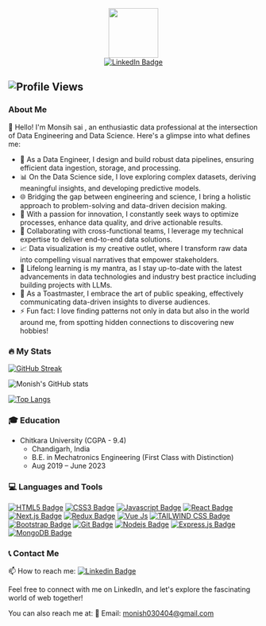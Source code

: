<div id="header" align="center">
  <img src="https://media.giphy.com/media/M9gbBd9nbDrOTu1Mqx/giphy.gif" width="100"/>
</div>

<div align="center">
  <a href="https://www.linkedin.com/in/monish-sai/">
    <img src="https://img.shields.io/badge/LinkedIn-blue?style=for-the-badge&logo=linkedin&logoColor=white" alt="LinkedIn Badge"/>
  </a>
</div>

![Profile Views](https://komarev.com/ghpvc/?username=monishsai4&label=Profile+Views&color=green)
---

### About Me

👩‍ Hello! I'm Monsih sai , an enthusiastic data professional at the intersection of Data Engineering and Data Science. Here's a glimpse into what defines me:

- 🔧 As a Data Engineer, I design and build robust data pipelines, ensuring efficient data ingestion, storage, and processing.
- 📊 On the Data Science side, I love exploring complex datasets, deriving meaningful insights, and developing predictive models.
- 🌐 Bridging the gap between engineering and science, I bring a holistic approach to problem-solving and data-driven decision making.
- 🚀 With a passion for innovation, I constantly seek ways to optimize processes, enhance data quality, and drive actionable results.
- 🤝 Collaborating with cross-functional teams, I leverage my technical expertise to deliver end-to-end data solutions.
- 📈 Data visualization is my creative outlet, where I transform raw data into compelling visual narratives that empower stakeholders.
- 🌱 Lifelong learning is my mantra, as I stay up-to-date with the latest advancements in data technologies and industry best practice  including building projects with LLMs.
- 🎤 As a Toastmaster, I embrace the art of public speaking, effectively communicating data-driven insights to diverse audiences.
- ⚡ Fun fact: I love finding patterns not only in data but also in the world around me, from spotting hidden connections to discovering new hobbies!

### :fire: My Stats 
[![GitHub Streak](https://github-readme-streak-stats.herokuapp.com?user=monishsai4&theme=highcontrast)](https://git.io/streak-stats)

![Monish's GitHub stats](https://github-readme-stats.vercel.app/api?username=monishsai4&show_icons=true&theme=radical)

[![Top Langs](https://github-readme-stats.vercel.app/api/top-langs/?username=monishsai4&layout=compact&theme=dracula&langs_count=6&hide_border=true&custom_title=Top%20Languages&title_color=FF69B4)](https://github.com/anuraghazra/github-readme-stats)

### 🎓 Education
- Chitkara University (CGPA - 9.4)
  - Chandigarh, India
  - B.E. in Mechatronics Engineering (First Class with Distinction)
  - Aug 2019 – June 2023

### 💻 Languages and Tools
[![HTML5 Badge](https://img.shields.io/badge/HTML5-E34F26?style=for-the-badge&logo=html5&logoColor=white)](#)  [![CSS3 Badge](https://img.shields.io/badge/CSS3-1572B6?style=for-the-badge&logo=css3&logoColor=white)](#) [![Javascript Badge](https://img.shields.io/badge/-Javascript-F0DB4F?style=for-the-badge&labelColor=black&logo=javascript&logoColor=F0DB4F)](#)  [![React Badge](https://img.shields.io/badge/-React-61DBFB?style=for-the-badge&labelColor=black&logo=react&logoColor=61DBFB)](#) [![Next.js Badge](https://img.shields.io/badge/next.js-000000?style=for-the-badge&logo=nextdotjs&logoColor=white)](#) [![Redux Badge](https://img.shields.io/badge/Redux-593D88?style=for-the-badge&logo=redux&logoColor=white)](#) [![Vue Js](https://img.shields.io/badge/Vue%20js-35495E?style=for-the-badge&logo=vuedotjs&logoColor=4FC08D)](#) [![TAILWIND CSS Badge](https://img.shields.io/badge/Tailwind_CSS-38B2AC?style=for-the-badge&logo=tailwind-css&logoColor=white)](#)  [![Bootstrap Badge](https://img.shields.io/badge/Bootstrap-563D7C?style=for-the-badge&logo=bootstrap&logoColor=white)](#)  [![Git Badge](https://img.shields.io/badge/Git-F05032?style=for-the-badge&logo=git&logoColor=white)](#) [![Nodejs Badge](https://img.shields.io/badge/-Nodejs-3C873A?style=for-the-badge&labelColor=black&logo=node.js&logoColor=3C873A)](#) [![Express.js Badge](https://img.shields.io/badge/Express.js-000000?style=for-the-badge&logo=express&logoColor=white)](#) [![MongoDB Badge](https://img.shields.io/badge/MongoDB-4EA94B?style=for-the-badge&logo=mongodb&logoColor=white)](#)




### 📞 Contact Me

📫 How to reach me: [![Linkedin Badge](https://img.shields.io/badge/monish-sai-blue?style=flat&logo=Linkedin&logoColor=white)](https://www.linkedin.com/in/monish-sai/)

Feel free to connect with me on LinkedIn, and let's explore the fascinating world of web together!

You can also reach me at:
📧 Email: monish030404@gmail.com
